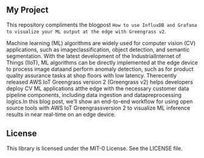 ## My Project

This repository compliments the blogpost `How to use InfluxDB and Grafana to visualize your ML output at the edge with Greengrass v2`.

Machine learning (ML) algorithms are widely used for computer vision (CV) applications, such as imageclassification, object detection, and semantic segmentation. With the latest development of the IndustrialInternet of Things (IIoT), ML algorithms can be directly implemented at the edge device to process image dataand perform anomaly detection, such as for product quality assurance tasks at shop floors with low latency. Therecently released AWS IoT Greengrass version 2 (Greengrass v2) helps developers deploy CV ML applications atthe edge with the necessary customer data pipeline components, including data ingestion and datapreprocessing logics.In this blog post, we’ll show an end-to-end workflow for using open source tools with AWS IoT Greengrassversion 2 to visualize ML inference results in near real-time on an edge device.

## License

This library is licensed under the MIT-0 License. See the LICENSE file.


